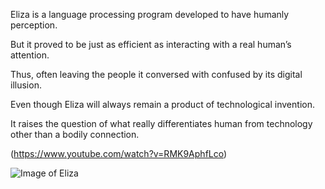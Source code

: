 Eliza is a language processing program developed to have humanly perception. 

But it proved to be just as efficient as interacting with a real human’s attention. 

Thus, often leaving the people it conversed with confused by its digital illusion. 

Even though Eliza will always remain a product of technological invention.

It raises the question of what really differentiates human from technology other than a bodily connection. 


(https://www.youtube.com/watch?v=RMK9AphfLco)

![Image of Eliza](https://en.wikipedia.org/wiki/ELIZA#/media/File:ELIZA_conversation.jpg)
